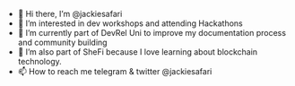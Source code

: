 - 👋 Hi there, I’m @jackiesafari
- 👀 I’m interested in dev workshops and attending Hackathons 
- 🌱 I’m currently part of DevRel Uni to improve my documentation process and community building
- 💞️ I’m also part of SheFi because I love learning about blockchain technology. 
- 📫 How to reach me telegram & twitter @jackiesafari

<!---
jackiesafari/jackiesafari is a ✨ special ✨ repository because its `README.md` (this file) appears on your GitHub profile.
You can click the Preview link to take a look at your changes.
--->
